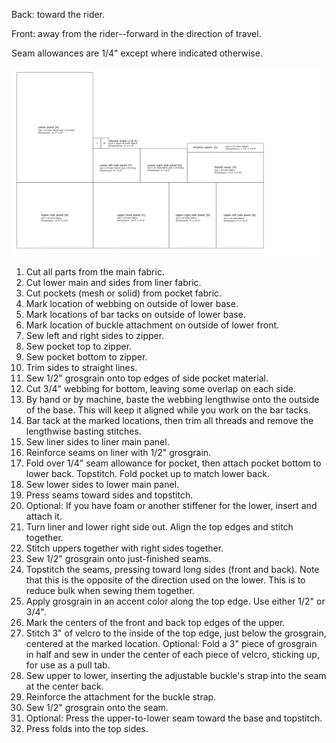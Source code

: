 Back: toward the rider.

Front: away from the rider--forward in the direction of travel.

Seam allowances are 1/4" except where indicated otherwise.

![Cutting layout](images/pink_overview.png)

1. Cut all parts from the main fabric.
1. Cut lower main and sides from liner fabric.
1. Cut pockets (mesh or solid) from pocket fabric.
1. Mark location of webbing on outside of lower base.
1. Mark locations of bar tacks on outside of lower base.
1. Mark location of buckle attachment on outside of lower front.
1. Sew left and right sides to zipper.
1. Sew pocket top to zipper.
1. Sew pocket bottom to zipper.
1. Trim sides to straight lines.
1. Sew 1/2" grosgrain onto top edges of side pocket material.
1. Cut 3/4" webbing for bottom, leaving some overlap on each side.
1. By hand or by machine, baste the webbing lengthwise onto the outside of the base. This will keep it aligned while you work on the bar tacks.
1. Bar tack at the marked locations, then trim all threads and remove the lengthwise basting stitches.
1. Sew liner sides to liner main panel.
1. Reinforce seams on  liner with 1/2" grosgrain.
1. Fold over 1/4" seam allowance for pocket, then attach pocket bottom to lower back. Topstitch. Fold pocket up to match lower back.
1. Sew lower sides to lower main panel.
1. Press seams toward sides and topstitch.
1. Optional: If you have foam or another stiffener for the lower, insert and attach it.
1. Turn liner and lower right side out. Align the top edges and stitch together.
1. Stitch uppers together with right sides together.
1. Sew 1/2" grosgrain onto just-finished seams.
1. Topstitch the seams, pressing toward long sides (front and back). Note that this is the opposite of the direction used on the lower. This is to reduce bulk when sewing them together.
1. Apply grosgrain in an accent color along the top edge. Use either 1/2" or 3/4".
1. Mark the centers of the front and back top edges of the upper.
1. Stitch 3" of velcro to the inside of the top edge, just below the grosgrain, centered at the marked location. Optional: Fold a 3" piece of grosgrain in half and sew in under the center of each piece of velcro, sticking up, for use as a pull tab.
1. Sew upper to lower, inserting the adjustable buckle's strap into the seam at the center back.
1. Reinforce the attachment for the buckle strap.
1. Sew 1/2" grosgrain onto the seam.
1. Optional: Press the upper-to-lower seam toward the base and topstitch.
1. Press folds into the top sides.

